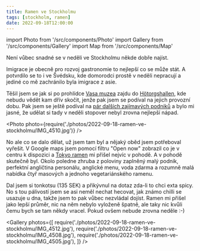 ```yaml
---
title: Ramen ve Stockholmu
tags: [stockholm, ramen]
date: 2022-09-18T12:00:00
---
```


import Photo from '/src/components/Photo'
import Gallery from '/src/components/Gallery'
import Map from '/src/components/Map'

Není vůbec snadné se v neděli ve Stockholmu někde dobře najíst.

<!-- truncate -->

Imigrace je obecně pro rozvoj gastronomie to nejlepší co se může stát. A potvrdilo se to i ve Švédsku, kde domorodci prostě v neděli nepracují a jediné co mě zachránilo byla imigrace z asie.

Těšil jsem se jak si po prohlídce [Vasa muzea](/2022/09/18/vasa-museum) zajdu do [Hötorgshallen](https://www.visitstockholm.com/o/hotorgshallen/), kde nebudu vědět kam dřív skočit, jenže pak jsem se podíval na jejich provozní dobu. Pak jsem se ještě podíval na [pár dalších zajímavých podniků](https://guide.michelin.com/cz/en/stockholm-region/restaurants) a bylo mi jasné, že udělat si tady v neděli stopover nebyl zrovna nejlepší nápad.

<Photo photo={require('./photos/2022-09-18-ramen-ve-stockholmu/IMG_4510.jpg')} />

No ale co se dalo dělat, už jsem tam byl a nějaký oběd jsem potřeboval vyřešit. V Google maps jsem pomocí filtru "Open now" zobrazil co je v centru k dispozici a [Tokyo ramen](https://www.tokyoramen.se/) mi přišel nejvíc v pohodě. A v pohodě skutečně byl. Okolo poledne zhruba z poloviny zaplněný malý podnik, perfektní angličtina personálu, anglické menu, voda zdarma a rozumně malá nabídka čtyř masových a jednoho vegetariánského ramenu.

Dal jsem si tonkotsu (135 SEK) a přikývnul na dotaz zda-li to chci exta spicy. No s tou pálivostí jsem se asi neměl nechat hecovat, jak známo chilli se usazuje u dna, takže jsem to pak vůbec nezvládal dojíst. Ramen mi přišel jako lepší průměr, nic na něm nebylo vyloženě špatně, ale taky nic kvůli čemu bych se tam někdy vracel. Pokud ovšem nebude zrovna neděle :-)

<Gallery photos={[
require('./photos/2022-09-18-ramen-ve-stockholmu/IMG_4512.jpg'),
require('./photos/2022-09-18-ramen-ve-stockholmu/IMG_4508.jpg'),
require('./photos/2022-09-18-ramen-ve-stockholmu/IMG_4505.jpg'),
]} />

<Map src="https://www.google.com/maps/embed?pb=!1m18!1m12!1m3!1d4069.768864651108!2d18.061766469929456!3d59.334883259163576!2m3!1f0!2f0!3f0!3m2!1i1024!2i768!4f13.1!3m3!1m2!1s0x465f9d0a11d94795%3A0x5e77defa77827280!2sTokyo%20Ramen!5e0!3m2!1sen!2scz!4v1666026209037!5m2!1sen!2scz" />

